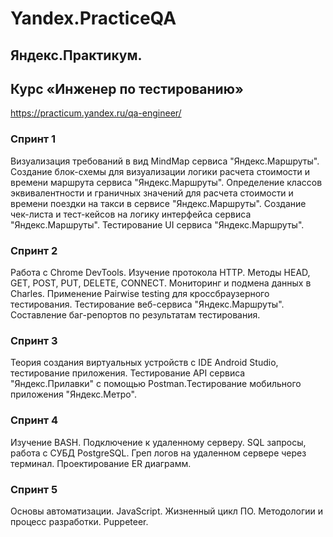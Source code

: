 # Yandex.PracticeQA
## Яндекс.Практикум. 
## Курс «Инженер по тестированию»
https://practicum.yandex.ru/qa-engineer/ 

### Спринт 1
Визуализация требований в вид MindMap сервиса "Яндекс.Маршруты". 
Создание блок-схемы для визуализации логики расчета стоимости и времени маршрута сервиса "Яндекс.Маршруты". 
Определение классов эквивалентности и граничных значений для расчета стоимости и времени поездки на такси в сервисе "Яндекс.Маршруты".
Создание чек-листа и тест-кейсов на логику интерфейса сервиса "Яндекс.Маршруты".
Тестирование UI сервиса "Яндекс.Маршруты".

### Спринт 2
Работа с Chrome DevTools. Изучение протокола HTTP. Методы HEAD, GET, POST, PUT, DELETE, CONNECT. Мониторинг и подмена данных в Charles. Применение Pairwise testing для кроссбраузерного тестирования. Тестирование веб-сервиса "Яндекс.Маршруты". Составление баг-репортов по результатам тестирования.

### Спринт 3
Теория создания виртуальных устройств с IDE Android Studio, тестирование приложения. Тестирование API сервиса "Яндекс.Прилавки" с помощью Postman.Тестирование мобильного приложения "Яндекс.Метро".

### Спринт 4
Изучение BASH. Подключение к удаленному серверу. SQL запросы, работа с СУБД PostgreSQL. Греп логов на удаленном сервере через терминал. Проектирование ER диаграмм.

### Спринт 5
Основы автоматизации. JavaScript. Жизненный цикл ПО. Методологии и процесс разработки. Puppeteer.
